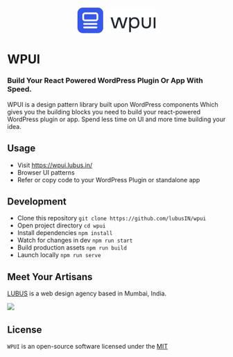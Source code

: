 <p align="center"><img width="180px" src="https://raw.githubusercontent.com/lubusIN/wpui/9495122a127424b01d2c71d0e4ffb82d8a7bcf3c/src/img/wpui_logo.svg"></p>


# WPUI
### Build Your React Powered WordPress Plugin Or App With Speed.
WPUI is a design pattern library built upon WordPress components Which gives you the building blocks you need to build your react-powered WordPress plugin or app. Spend less time on UI and more time building your idea.

## Usage
- Visit https://wpui.lubus.in/
- Browser UI patterns
- Refer or copy code to your WordPress Plugin or standalone app

## Development 
- Clone this repository `git clone https://github.com/lubusIN/wpui`
- Open project directory `cd wpui`
- Install dependencies `npm install`
- Watch for changes in dev `npm run start`
- Build production assets `npm run build`
- Launch locally `npm run serve`

## Meet Your Artisans
[LUBUS](http://lubus.in) is a web design agency based in Mumbai, India.

<a href="https://lubus.in/">
<img src="https://user-images.githubusercontent.com/1039236/40877801-3fa8ccf6-66a4-11e8-8f42-19ed4e883ce9.png" />
</a>

## License

`WPUI` is an open-source software licensed under the [MIT](LICENSE)
